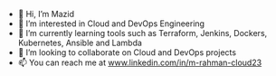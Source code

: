- 👋 Hi, I’m Mazid 
- 👀 I’m interested in Cloud and DevOps Engineering
- 🌱 I’m currently learning tools such as Terraform, Jenkins, Dockers, Kubernetes, Ansible and Lambda
- 💞️ I’m looking to collaborate on Cloud and DevOps projects
- 📫 You can reach me at www.linkedin.com/in/m-rahman-cloud23
